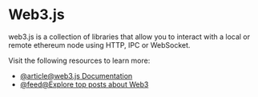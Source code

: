 # Web3.js

web3.js is a collection of libraries that allow you to interact with a local or remote ethereum node using HTTP, IPC or WebSocket.

Visit the following resources to learn more:

- [@article@web3.js Documentation](https://web3js.readthedocs.io/)
- [@feed@Explore top posts about Web3](https://app.daily.dev/tags/web3?ref=roadmapsh)
